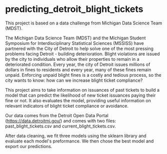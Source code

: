 # predicting_detroit_blight_tickets

This project is based on a data challenge from Michigan Data Science Team (MDST).

The Michigan Data Science Team (MDST) and the Michigan Student Symposium for Interdisciplinary Statistical Sciences (MSSISS) have partnered with the City of Detroit to help solve one of the most pressing problems facing Detroit - building deterioration. Blight violations are issued by the city to individuals who allow their properties to remain in a deteriorated condition. Every year, the city of Detroit issues millions of dollars in fines to residents and every year, many of these fines remain unpaid. Enforcing unpaid blight fines is a costly and tedious process, so the city wants to know: how can we increase blight ticket compliance?

This project aims to take information on issuances of past tickets to build a model that can predict the likelihood of new ticket issuances paying their fine or not. It also evaluates the model, providing useful information on relevant indicators of blight ticket compliance or avoidance. 

Our data comes from the Detroit Open Data Portal (https://data.detroitmi.gov/) and comes with two files: past_blight_tickets.csv and current_blight_tickets.csv.

After data cleaning, we fit three models using the sklearn library and evaluate each model's preformance. We then chose the best model and export our predictions.
